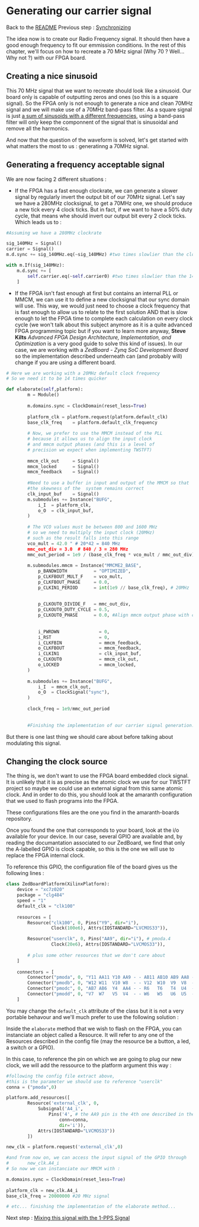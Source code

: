 # Generating our carrier signal
Back to the [README](../README.md)
Previous step : [Synchronizing ](2_Sync_PRN_1PPS.md)

The idea now is to create our Radio Frequency signal. It should then have a good enough frequency to fit our emmission conditions.
In the rest of this chapter, we'll focus on how to recreate a 70 MHz signal (Why 70 ? Well... Why not ?) with our FPGA board.

## Creating a nice sinusoid

This 70 MHz signal that we want to recreate should look like a sinusoid. Our board only is capable of outputting zeros and ones (so this is a square signal). So the FPGA only is not enough to generate a nice and clean 70MHz signal and we will make use of a 70MHz band-pass filter. As a square signal is just [a sum of sinusoids with a different frequencies](https://mathworld.wolfram.com/FourierSeriesSquareWave.html), using a band-pass filter will only keep the componnent of the signal that is sinusoidal and remove all the harmonics.

And now that the question of the waveform is solved, let's get started with what matters the most to us : generatinng a 70MHz signal.

## Generating a frequency acceptable signal

We are now facing 2 different situations :
- If the FPGA has a fast enough clockrate, we can generate a slower signal by regularly invert the output bit of our 70MHz signal. Let's say we have a 280MHz clocksignal, to get a 70MHz one, we should produce a new tick every 4 clock ticks. But in fact, if we want to have a 50% duty cycle, that means whe should invert our output bit every 2 clock ticks. Which leads us to :
```python
#Assuming we have a 280MHz clockrate

sig_140MHz = Signal() 
carrier = Signal() 
m.d.sync += sig_140MHz.eq(~sig_140MHz) #two times slowlier than the clockrate

with m.If(sig_140MHz):
	m.d.sync += [
		self.carrier.eq(~self.carrier0) #two times slowlier than the 140MHz signal -> 70MHz 
	]
```

- If the FPGA isn't fast enough at first but contains an internal PLL or MMCM, we can use it to define a new clocksignal that our sync domain will use. This way, we would just need to choose a clock frequency that is fast enough to allow us to relate to the first solution AND that is slow enough to let the FPGA time to complete each calculation on every clock cycle (we won't talk about this subject anymore as it is a quite advanced FPGA programming topic but if you want to learn more anyway, __Steve Kilts__ _Advanced FPGA Design Architecture, Implementation, and Optimization_ is a very good guide to solve this kind of issues). In our case, we are working with a _ZedBoard - Zynq SoC Development Board_ so the implementation described underneath can (and probably will) change if you are using a different board.

```python
# Here we are working with a 20MHz default clock frequency
# So we need it to be 14 times quicker

def elaborate(self,platform):
		m = Module()
		
		m.domains.sync = ClockDomain(reset_less=True)
	
		platform_clk = platform.request(platform.default_clk)
		base_clk_freq    = platform.default_clk_frequency
		
		# Now, we prefer to use the MMCM instead of the PLL 
		# because it allows us to align the input clock
		# and mmcm output phases (and this is a level of 
		# precision we expect when implementing TWSTFT)
		
		mmcm_clk_out     = Signal()
		mmcm_locked      = Signal()
		mmcm_feedback    = Signal()
	
		#Need to use a buffer in input and output of the MMCM so that
		#the skewness of the  system remains correct
		clk_input_buf    = Signal()
		m.submodules += Instance("BUFG",
			i_I  = platform_clk,
			o_O  = clk_input_buf,
		)
		
		# The VCO values must be between 800 and 1600 MHz 
		# so we need to multiply the input clock (20MHz) 
		# such as the result falls into this range
		vco_mult = 42.0 " # 20*42 = 840 MHz
		mmc_out_div = 3.0  # 840 / 3 = 280 MHz
		mmc_out_period = 1e9 / (base_clk_freq * vco_mult / mmc_out_div) #nano seconds
				
		m.submodules.mmcm = Instance("MMCME2_BASE",
			p_BANDWIDTH          = "OPTIMIZED",
			p_CLKFBOUT_MULT_F    = vco_mult, 
			p_CLKFBOUT_PHASE     = 0.0, 
			p_CLKIN1_PERIOD      = int(1e9 // base_clk_freq), # 20MHz
			
			
			p_CLKOUT0_DIVIDE_F   = mmc_out_div,
			p_CLKOUT0_DUTY_CYCLE = 0.5,
			p_CLKOUT0_PHASE      = 0.0, #Align mmcm output phase with clock input
			
	
			i_PWRDWN               = 0,
			i_RST                  = 0,
			i_CLKFBIN              = mmcm_feedback,
			o_CLKFBOUT             = mmcm_feedback,
			i_CLKIN1               = clk_input_buf,
			o_CLKOUT0              = mmcm_clk_out,
			o_LOCKED               = mmcm_locked,
		)
	
		m.submodules += Instance("BUFG",
			i_I  = mmcm_clk_out,
			o_O  = ClockSignal("sync"),
		)
		
		clock_freq = 1e9/mmc_out_period
		
		
		#Finishing the implementation of our carrier signal generation...
```

But there is one last thing we should care about before talking about modulating this signal. 

## Changing the clock source

The thing is, we don't want to use the FPGA board embedded clock signal. It is unlikely that it is as precise as the atomic clock we use for our TWSTFT project 
so maybe we could use an external signal from this same atomic clock. And in order to do this, you should look at the amaranth configuration that we used to flash programs into the FPGA.

These configurations files are the one you find in the amaranth-boards repository.

Once you found the one that corresponds to your board, look at the i/o available for your device. In our case, several GPIO are available and, by reading the documantation associated to our ZedBoard, we find that only the A-labelled GPIO is clock capable, so this is the one we will use to replace the FPGA internal clock.

To reference this GPIO, the configuration file of the board gives us the following lines :

```python
class ZedBoardPlatform(XilinxPlatform):
    device = "xc7z020"
    package = "clg484"
    speed = "1"
    default_clk = "clk100"
    
    resources = [
        Resource("clk100", 0, Pins("Y9", dir="i"),
                 Clock(100e6), Attrs(IOSTANDARD="LVCMOS33")),

        Resource("userclk", 0, Pins("AA9", dir="i"), # pmoda.4
                 Clock(20e6), Attrs(IOSTANDARD="LVCMOS33")),
        
        # plus some other resources that we don't care about
    ]
    
    connectors = [
        Connector("pmoda", 0, "Y11 AA11 Y10 AA9 - - AB11 AB10 AB9 AA8 - -"),
        Connector("pmodb", 0, "W12 W11  V10 W8  - - V12  W10  V9  V8  - -"),
        Connector("pmodc", 0, "AB7 AB6  Y4  AA4 - - R6   T6   T4  U4  - -"),
        Connector("pmodd", 0, "V7  W7   V5  V4  - - W6   W5   U6  U5  - -"),
    ]
```

You may change the ```default_clk``` attribute of the class but it is not a very portable behavour and we'll much prefer to use the following solution :

Inside the ```elaborate``` method that we wish to flash on the FPGA, you can instanciate an object called a Resource. It will refer to any one of the Resources described in the config file (may the resource be a button, a led, a switch or a GPIO). 

In this case, to reference the pin on which we are going to plug our new clock, we will add the ressource to the platform argument this way :

```python
#following the config file extract above, 
#this is the parameter we should use to reference "userclk"
conna = ("pmoda",0) 

platform.add_resources([
		Resource('external_clk', 0,
			Subsignal('A4_i', 
				Pins('4', # the AA9 pin is the 4th one described in the connector list of pmoda 
					conn=conna,
					dir='i')),
			Attrs(IOSTANDARD="LVCMOS33"))
		])

new_clk = platform.request('external_clk',0)

#and from now on, we can access the input signal of the GPIO through
#		new_clk.A4_i
# So now we can instanciate our MMCM with :

m.domains.sync = ClockDomain(reset_less=True)
	
platform_clk = new_clk.A4_i
base_clk_freq = 20000000 #20 MHz signal

# etc... finishing the implementation of the elaborate method...
```



Next step : [Mixing this signal with the 1-PPS Signal](4_Mixing_Signals.md) 
